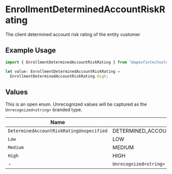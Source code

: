 # EnrollmentDeterminedAccountRiskRating

The client determined account risk rating of the entity customer

## Example Usage

```typescript
import { EnrollmentDeterminedAccountRiskRating } from "@apexfintechsolutions/ascend-sdk/models/components";

let value: EnrollmentDeterminedAccountRiskRating =
  EnrollmentDeterminedAccountRiskRating.High;
```

## Values

This is an open enum. Unrecognized values will be captured as the `Unrecognized<string>` branded type.

| Name                                       | Value                                      |
| ------------------------------------------ | ------------------------------------------ |
| `DeterminedAccountRiskRatingUnspecified`   | DETERMINED_ACCOUNT_RISK_RATING_UNSPECIFIED |
| `Low`                                      | LOW                                        |
| `Medium`                                   | MEDIUM                                     |
| `High`                                     | HIGH                                       |
| -                                          | `Unrecognized<string>`                     |